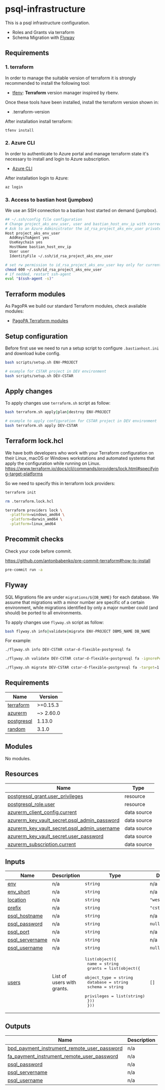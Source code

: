 # psql-infrastructure

This is a psql infrastructure configuration.

- Roles and Grants via terraform
- Schema Migration with [Flyway](https://flywaydb.org/documentation/concepts/migrations.html)

## Requirements

### 1. terraform

In order to manage the suitable version of terraform it is strongly recommended to install the following tool:

- [tfenv](https://github.com/tfutils/tfenv): **Terraform** version manager inspired by rbenv.

Once these tools have been installed, install the terraform version shown in:

- .terraform-version

After installation install terraform:

```sh
tfenv install
```

### 2. Azure CLI

In order to authenticate to Azure portal and manage terraform state it's necessary to install and login to Azure subscription.

- [Azure CLI](https://docs.microsoft.com/it-it/cli/azure/install-azure-cli)

After installation login to Azure:

```sh
az login
```

### 3. Access to bastian host (jumpbox)

We use an SSH connection to a bastian host started on demand (jumpbox).

```sh
## ~/.ssh/config file configuration
# Change project_aks_env_user, user and bastian_host_env_ip with correct values
# Ask to an Azure Administrator the id_rsa_project_aks_env_user private key
Host project_aks_env_user
  AddKeysToAgent yes
  UseKeychain yes
  HostName bastian_host_env_ip
  User user
  IdentityFile ~/.ssh/id_rsa_project_aks_env_user
```

```sh
# set rw permission to id_rsa_project_aks_env_user key only for current user
chmod 600 ~/.ssh/id_rsa_project_aks_env_user
# if nedded, restart ssh-agent
eval "$(ssh-agent -s)"
```

## Terraform modules

As PagoPA we build our standard Terraform modules, check available modules:

- [PagoPA Terraform modules](https://github.com/search?q=topic%3Aterraform-modules+org%3Apagopa&type=repositories)

## Setup configuration

Before first use we need to run a setup script to configure `.bastianhost.ini` and download kube config.

```sh
bash scripts/setup.sh ENV-PROJECT

# example for CSTAR project in DEV environment
bash scripts/setup.sh DEV-CSTAR
```

## Apply changes

To apply changes use `terraform.sh` script as follow:

```sh
bash terraform.sh apply|plan|destroy ENV-PROJECT

# example to apply configuration for CSTAR project in DEV environment
bash terraform.sh apply DEV-CSTAR
```

## Terraform lock.hcl

We have both developers who work with your Terraform configuration on their Linux, macOS or Windows workstations and automated systems that apply the configuration while running on Linux.
https://www.terraform.io/docs/cli/commands/providers/lock.html#specifying-target-platforms

So we need to specify this in terraform lock providers:

```sh
terraform init

rm .terraform.lock.hcl

terraform providers lock \
  -platform=windows_amd64 \
  -platform=darwin_amd64 \
  -platform=linux_amd64
```

## Precommit checks

Check your code before commit.

https://github.com/antonbabenko/pre-commit-terraform#how-to-install

```sh
pre-commit run -a
```

## Flyway

SQL Migrations file are under `migrations/${DB_NAME}` for each database. 
We assume that migrations with a minor number are specific of a certain environment, 
while migrations identified by only a major number could (and should) be ported to all environments.

To apply changes use `flyway.sh` script as follow:

```sh
bash flyway.sh info|validate|migrate ENV-PROJECT DBMS_NAME DB_NAME
```

For example:

```sh
./flyway.sh info DEV-CSTAR cstar-d-flexible-postgresql fa
```

```sh
./flyway.sh validate DEV-CSTAR cstar-d-flexible-postgresql fa -ignorePendingMigrations=true
```

```sh
./flyway.sh migrate DEV-CSTAR cstar-d-flexible-postgresql fa -target=1
```

<!-- markdownlint-disable -->
<!-- BEGINNING OF PRE-COMMIT-TERRAFORM DOCS HOOK -->
## Requirements

| Name | Version |
|------|---------|
| <a name="requirement_terraform"></a> [terraform](#requirement\_terraform) | >=0.15.3 |
| <a name="requirement_azurerm"></a> [azurerm](#requirement\_azurerm) | ~> 2.60.0 |
| <a name="requirement_postgresql"></a> [postgresql](#requirement\_postgresql) | 1.13.0 |
| <a name="requirement_random"></a> [random](#requirement\_random) | 3.1.0 |

## Modules

No modules.

## Resources

| Name | Type |
|------|------|
| [postgresql_grant.user_privileges](https://registry.terraform.io/providers/cyrilgdn/postgresql/1.13.0/docs/resources/grant) | resource |
| [postgresql_role.user](https://registry.terraform.io/providers/cyrilgdn/postgresql/1.13.0/docs/resources/role) | resource |
| [azurerm_client_config.current](https://registry.terraform.io/providers/hashicorp/azurerm/latest/docs/data-sources/client_config) | data source |
| [azurerm_key_vault_secret.psql_admin_password](https://registry.terraform.io/providers/hashicorp/azurerm/latest/docs/data-sources/key_vault_secret) | data source |
| [azurerm_key_vault_secret.psql_admin_username](https://registry.terraform.io/providers/hashicorp/azurerm/latest/docs/data-sources/key_vault_secret) | data source |
| [azurerm_key_vault_secret.user_password](https://registry.terraform.io/providers/hashicorp/azurerm/latest/docs/data-sources/key_vault_secret) | data source |
| [azurerm_subscription.current](https://registry.terraform.io/providers/hashicorp/azurerm/latest/docs/data-sources/subscription) | data source |

## Inputs

| Name | Description | Type | Default | Required |
|------|-------------|------|---------|:--------:|
| <a name="input_env"></a> [env](#input\_env) | n/a | `string` | n/a | yes |
| <a name="input_env_short"></a> [env\_short](#input\_env\_short) | n/a | `string` | n/a | yes |
| <a name="input_location"></a> [location](#input\_location) | n/a | `string` | `"westeurope"` | no |
| <a name="input_prefix"></a> [prefix](#input\_prefix) | n/a | `string` | `"cstar"` | no |
| <a name="input_psql_hostname"></a> [psql\_hostname](#input\_psql\_hostname) | n/a | `string` | n/a | yes |
| <a name="input_psql_password"></a> [psql\_password](#input\_psql\_password) | n/a | `string` | `null` | no |
| <a name="input_psql_port"></a> [psql\_port](#input\_psql\_port) | n/a | `string` | n/a | yes |
| <a name="input_psql_servername"></a> [psql\_servername](#input\_psql\_servername) | n/a | `string` | n/a | yes |
| <a name="input_psql_username"></a> [psql\_username](#input\_psql\_username) | n/a | `string` | `null` | no |
| <a name="input_users"></a> [users](#input\_users) | List of users with grants. | <pre>list(object({<br>    name = string<br>    grants = list(object({<br>      object_type = string<br>      database    = string<br>      schema      = string<br>      privileges  = list(string)<br>    }))<br>  }))</pre> | `[]` | no |

## Outputs

| Name | Description |
|------|-------------|
| <a name="output_bpd_payment_instrument_remote_user_password"></a> [bpd\_payment\_instrument\_remote\_user\_password](#output\_bpd\_payment\_instrument\_remote\_user\_password) | n/a |
| <a name="output_fa_payment_instrument_remote_user_password"></a> [fa\_payment\_instrument\_remote\_user\_password](#output\_fa\_payment\_instrument\_remote\_user\_password) | n/a |
| <a name="output_psql_password"></a> [psql\_password](#output\_psql\_password) | n/a |
| <a name="output_psql_servername"></a> [psql\_servername](#output\_psql\_servername) | n/a |
| <a name="output_psql_username"></a> [psql\_username](#output\_psql\_username) | n/a |
<!-- END OF PRE-COMMIT-TERRAFORM DOCS HOOK -->
